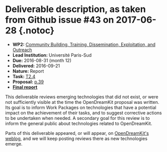 # Deliverable description, as taken from Github issue #43 on 2017-06-28 {.notoc}

- **WP2:** [Community Building, Training, Dissemination, Exploitation, and Outreach](https://github.com/OpenDreamKit/OpenDreamKit/tree/master/WP2)
- **Lead Institution:** Université Paris-Sud
- **Due:** 2016-08-31 (month 12)
- **Delivered:** 2016-09-21
- **Nature:** Report
- **Task:** [T2.4](https://github.com/OpenDreamKit/OpenDreamKit/issues/27)
- **Proposal:** [p.39](https://github.com/OpenDreamKit/OpenDreamKit/raw/master/Proposal/proposal-www.pdf)
- **[Final report](https://github.com/OpenDreamKit/OpenDreamKit/raw/master/WP2/D2.3/report-final.pdf)**

This deliverable reviews emerging technologies that did not exist, or were not sufficiently visible at the time the OpenDreamKit proposal was written. Its goal is to inform Work Packages on technologies that have a potential impact on the achievement of their tasks, and to suggest corrective actions to be undertaken when needed. A secondary goal for this review is to inform the general public about technologies related to OpenDreamKit.

Parts of this deliverable appeared, or will appear, on [OpenDreamKit's weblog](http://opendreamkit.org), and we will keep posting reviews there as new technologies emerge.

